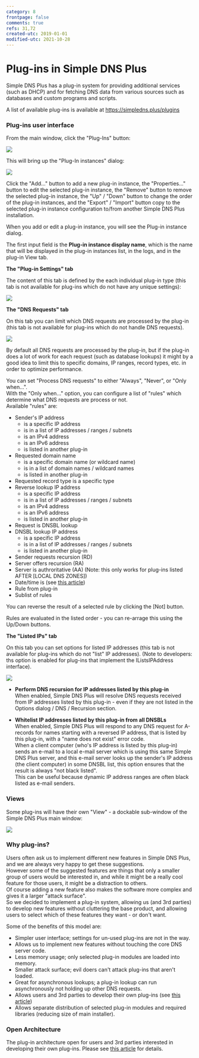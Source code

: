 ```yaml
---
category: 8
frontpage: false
comments: true
refs: 31,72
created-utc: 2019-01-01
modified-utc: 2021-10-28
---
```

# Plug-ins in Simple DNS Plus

Simple DNS Plus has a plug-in system for providing additional services (such as DHCP) and for fetching DNS data from various sources such as databases and custom programs and scripts.

A list of available plug-ins is available at <https://simpledns.plus/plugins>

### Plug-ins user interface

From the main window, click the "Plug-Ins" button:

![](/img/110/1.png)

This will bring up the "Plug-In instances" dialog:

![](/img/110/2.png) 

Click the "Add..." button to add a new plug-in instance, the "Properties..." button to edit the selected plug-in instance,
the "Remove" button to remove the selected plug-in instance, the "Up" / "Down" button to change the order of the plug-in instances,
and the "Export" / "Import" button copy to the selected plug-in instance configuration to/from another Simple DNS Plus installation.

When you add or edit a plug-in instance, you will see the Plug-in instance dialog.

The first input field is the **Plug-in instance display name**, which is the name that will be displayed in the plug-in instances list, in the logs, and in the plug-in View tab.

**The "Plug-in Settings" tab**

The content of this tab is defined by the each individual plug-in type (this tab is not available for plug-ins which do not have any unique settings):

![](/img/110/3.png) 

**The "DNS Requests" tab**

On this tab you can limit which DNS requests are processed by the plug-in (this tab is not available for plug-ins which do not handle DNS requests).

![](/img/110/4.png)

By default all DNS requests are processed by the plug-in, but if the plug-in does a lot of work for each request (such as database lookups) it might by a good idea to limit this to specific domains, IP ranges, record types, etc. in order to optimize performance.

You can set "Process DNS requests" to either "Always", "Never", or "Only when...".\
With the "Only when..." option, you can configure a list of "rules" which determine what DNS requests are process or not.\
Available "rules" are:</p>

- Sender's IP address
	- is a specific IP address
	- is in a list of IP addresses / ranges / subnets
	- is an IPv4 address
	- is an IPv6 address
	- is listed in another plug-in
- Requested domain name
	- is a specific domain name (or wildcard name)
	- is in a list of domain names / wildcard names
	- is listed in another plug-in
- Requested record type is a specific type
- Reverse lookup IP address
	- is a specific IP address
	- is in a list of IP addresses / ranges / subnets
	- is an IPv4 address
	- is an IPv6 address
	- is listed in another plug-in
- Request is DNSBL lookup
- DNSBL lookup IP address
	- is a specific IP address
	- is in a list of IP addresses / ranges / subnets
	- is listed in another plug-in
- Sender requests recursion (RD)
- Server offers recursion (RA)
- Server is authroritative (AA) (Note: this only works for plug-ins listed AFTER [LOCAL DNS ZONES])
- Date/time is (see [this article](/kb/72))
- Rule from plug-in
- Sublist of rules

You can reverse the result of a selected rule by clicking the [Not] button.

Rules are evaluated in the listed order - you can re-arrage this using the Up/Down buttons.

**The "Listed IPs" tab**

On this tab you can set options for listed IP addresses (this tab is not available for plug-ins which do not "list" IP addresses).
(Note to developers: ths option is enabled for plug-ins that implement the IListsIPAddress interface).

![](/img/110/5.png)

- **Perform DNS recursion for IP addresses listed by this plug-in**\
When enabled, Simple DNS Plus will resolve DNS requests received from IP addresses listed by this plug-in - even if they are not listed in the Options dialog / DNS / Recursion section.

- **Whitelist IP addresses listed by this plug-in from all DNSBLs**\
When enabled, Simple DNS Plus will respond to any DNS request for A-records for names starting with a reversed IP address, that is listed by this plug-in, with a "name does not exist" error code.\
When a client computer (who's IP address is listed by this plug-in) sends an e-mail to a local e-mail server which is using this same Simple DNS Plus server, and this e-mail server looks up the sender's IP address (the client computer) in some DNSBL list, this option ensures that the result is always "not black listed".\
This can be useful because dynamic IP address ranges are often black listed as e-mail senders.


### Views

Some plug-ins will have their own "View" - a dockable sub-window of the Simple DNS Plus main window:

![](/img/110/6.png)

### Why plug-ins?

Users often ask us to implement different new features in Simple DNS Plus, and we are always very happy to get these suggestions.\
However some of the suggested features are things that only a smaller group of users would be interested in, and while it might be a really cool feature for those users, it might be a distraction to others.\
Of course adding a new feature also makes the software more complex and gives it a larger "attack surface".\
So we decided to implement a plug-in system, allowing us (and 3rd parties) to develop new features without cluttering the base product, and allowing users to select which of these features they want - or don't want.

Some of the benefits of this model are:

- Simpler user interface; settings for un-used plug-ins are not in the way.
- Allows us to implement new features without touching the core DNS server code.
- Less memory usage; only selected plug-in modules are loaded into memory.
- Smaller attack surface; evil doers can't attack plug-ins that aren't loaded.
- Great for asynchronous lookups; a plug-in lookup can run asynchronously not holding up other DNS requests.
- Allows users and 3rd parties to develop their own plug-ins (see [this article](/kb/31/))
- Allows separate distribution of selected plug-in modules and required libraries (reducing size of main installer).

### Open Architecture

The plug-in architecture open for users and 3rd parties interested in developing their own plug-ins. Please see [this article](/kb/31/) for details.